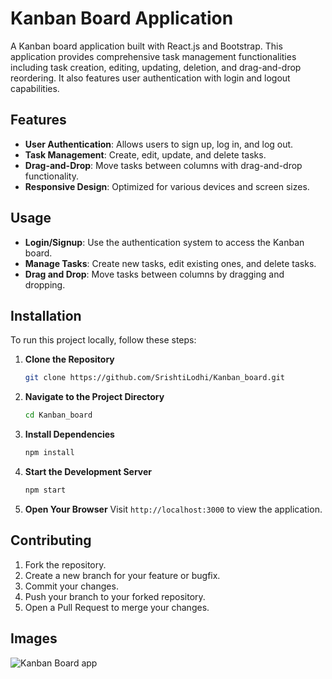 # Kanban Board Application

A Kanban board application built with React.js and Bootstrap. This application provides comprehensive task management functionalities including task creation, editing, updating, deletion, and drag-and-drop reordering. It also features user authentication with login and logout capabilities.

## Features

- **User Authentication**: Allows users to sign up, log in, and log out.
- **Task Management**: Create, edit, update, and delete tasks.
- **Drag-and-Drop**: Move tasks between columns with drag-and-drop functionality.
- **Responsive Design**: Optimized for various devices and screen sizes.

## Usage

- **Login/Signup**: Use the authentication system to access the Kanban board.
- **Manage Tasks**: Create new tasks, edit existing ones, and delete tasks.
- **Drag and Drop**: Move tasks between columns by dragging and dropping.

## Installation

To run this project locally, follow these steps:

1. **Clone the Repository**
   ```bash
   git clone https://github.com/SrishtiLodhi/Kanban_board.git
   ```

2. **Navigate to the Project Directory**
   ```bash
   cd Kanban_board
   ```

3. **Install Dependencies**
   ```bash
   npm install
   ```

4. **Start the Development Server**
   ```bash
   npm start
   ```

5. **Open Your Browser**
   Visit `http://localhost:3000` to view the application.

## Contributing

1. Fork the repository.
2. Create a new branch for your feature or bugfix.
3. Commit your changes.
4. Push your branch to your forked repository.
5. Open a Pull Request to merge your changes.

## Images

![Kanban Board app](https://github.com/user-attachments/assets/5e6c2177-fd09-448d-bfad-29152bb97feb)
